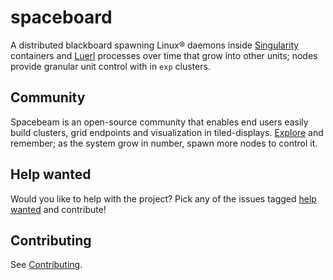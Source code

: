 # spaceboard

A distributed blackboard spawning Linux® daemons inside [Singularity](https://github.com/sylabs/singularity) containers and [Luerl](https://github.com/rvirding/luerl) processes over time that grow into other units; nodes provide granular unit control with in `exp` clusters.

## Community
Spacebeam is an open-source community that enables end users easily build clusters, grid endpoints and visualization in tiled-displays. [Explore](https://github.com/spacebeam) and remember; as the system grow in number, spawn more nodes to control it.

## Help wanted

Would you like to help with the project? Pick any of the issues tagged [help wanted](https://github.com/spacebeam/spaceboard/labels/help%20wanted) and contribute!

## Contributing

See  [Contributing](CONTRIBUTING.md).
